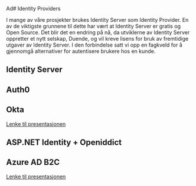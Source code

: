 Ad# Identity Providers

I mange av våre prosjekter brukes Identity Server som Identity Provider. En av de viktigste grunnene til dette har vært at Identity Server er gratis og Open Source. Det blir det en endring på nå, da utviklerne av Identity Server oppretter et nytt selskap, Duende, og vil kreve lisens for bruk av fremtidige utgaver av Identity Server. I den forbindelse satt vi opp en fagkveld for å gjennomgå alternativer for autentisere brukere hos en kunde.

## Identity Server

## Auth0

## Okta

[Lenke til presentasjonen](https://github.com/novanet/fagkvelder/blob/master/docs/20201118/content/Okta.pdf)

## ASP.NET Identity + Openiddict

## Azure AD B2C

[Lenke til presentasjonen](https://github.com/novanet/fagkvelder/blob/master/docs/20201118/content/AzureADB2C.pdf)

